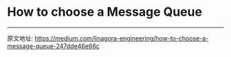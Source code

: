 # How to choose a Message Queue

---
原文地址: https://medium.com/linagora-engineering/how-to-choose-a-message-queue-247dde46e66c